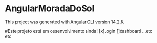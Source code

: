 # AngularMoradaDoSol

This project was generated with [Angular CLI](https://github.com/angular/angular-cli) version 14.2.8.

#Este projeto está em desenvolvimento ainda!
[x]Login
[]dashboard
...etc etc
